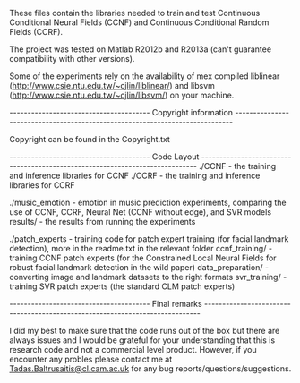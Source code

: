 These files contain the libraries needed to train and test Continuous Conditional Neural Fields (CCNF) and Continuous Conditional Random Fields (CCRF).

The project was tested on Matlab R2012b and R2013a (can't guarantee compatibility with other versions).

Some of the experiments rely on the availability of mex compiled liblinear (http://www.csie.ntu.edu.tw/~cjlin/liblinear/) and libsvm (http://www.csie.ntu.edu.tw/~cjlin/libsvm/) on your machine.

--------------------------------------- Copyright information -----------------------------------------------------------------------------	

Copyright can be found in the Copyright.txt

--------------------------------------- Code Layout -----------------------------------------------------------------------------
./CCNF - the training and inference libraries for CCNF
./CCRF - the training and inference libraries for CCRF

./music_emotion - emotion in music prediction experiments, comparing the use of CCNF, CCRF, Neural Net (CCNF without edge), and SVR models
    results/ - the results from running the experiments

./patch_experts - training code for patch expert training (for facial landmark detection), more in the readme.txt in the relevant folder
    ccnf_training/ - training CCNF patch experts (for the Constrained Local Neural Fields for robust facial landmark detection in the wild paper)
    data_preparation/ - converting image and landmark datasets to the right formats
    svr_training/ - training SVR patch experts (the standard CLM patch experts)

--------------------------------------- Final remarks -----------------------------------------------------------------------------	

I did my best to make sure that the code runs out of the box but there are always issues and I would be grateful for your understanding that this is research code and not a commercial
level product. However, if you encounter any probles please contact me at Tadas.Baltrusaitis@cl.cam.ac.uk for any bug reports/questions/suggestions. 
